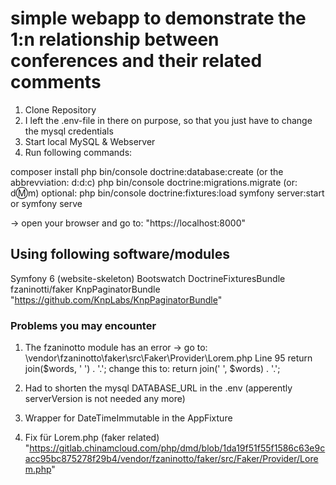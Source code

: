 # simple webapp to demonstrate the 1:n relationship between conferences and their related comments

1. Clone Repository
2. I left the .env-file in there on purpose, so that you just have to change the mysql credentials
3. Start local MySQL & Webserver
4. Run following commands:

composer install
php bin/console doctrine:database:create (or the abbrevviation: d:d:c)
php bin/console doctrine:migrations.migrate (or: d:m:m)
optional:
php bin/console doctrine:fixtures:load
symfony server:start or symfony serve

-> open your browser and go to: "https://localhost:8000"

## Using following software/modules

Symfony 6 (website-skeleton)
Bootswatch
DoctrineFixturesBundle
fzaninotti/faker
KnpPaginatorBundle
"https://github.com/KnpLabs/KnpPaginatorBundle"

### Problems you may encounter

1. The fzaninotto module has an error
   -> go to: \vendor\fzaninotto\faker\src\Faker\Provider\Lorem.php Line 95
   return join($words, ' ') . '.';
   change this to:
   return join(' ', $words) . '.';

2. Had to shorten the mysql DATABASE_URL in the .env
   (apperently serverVersion is not needed any more)

3. Wrapper for DateTimeImmutable in the AppFixture

4. Fix für Lorem.php (faker related)
   "https://gitlab.chinamcloud.com/php/dmd/blob/1da19f51f55f1586c63e9cacc95bc875278f29b4/vendor/fzaninotto/faker/src/Faker/Provider/Lorem.php"
